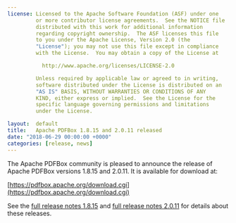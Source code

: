 ```yaml
---
license: Licensed to the Apache Software Foundation (ASF) under one
         or more contributor license agreements.  See the NOTICE file
         distributed with this work for additional information
         regarding copyright ownership.  The ASF licenses this file
         to you under the Apache License, Version 2.0 (the
         "License"); you may not use this file except in compliance
         with the License.  You may obtain a copy of the License at

           http://www.apache.org/licenses/LICENSE-2.0

         Unless required by applicable law or agreed to in writing,
         software distributed under the License is distributed on an
         "AS IS" BASIS, WITHOUT WARRANTIES OR CONDITIONS OF ANY
         KIND, either express or implied.  See the License for the
         specific language governing permissions and limitations
         under the License.

layout:  default
title:   Apache PDFBox 1.8.15 and 2.0.11 released
date: "2018-06-29 00:00:00 +0000"
categories: [release, news]
---
```


The Apache PDFBox community is pleased to announce the release of
Apache PDFBox versions 1.8.15 and 2.0.11. It is available for download at:

[https://pdfbox.apache.org/download.cgi](https://pdfbox.apache.org/download.cgi)

See the [full release notes 1.8.15](https://issues.apache.org/jira/secure/ReleaseNote.jspa?projectId=12310760&version=12343070) and [full release notes 2.0.11](https://issues.apache.org/jira/secure/ReleaseNote.jspa?projectId=12310760&version=12343466) for details about these releases.
